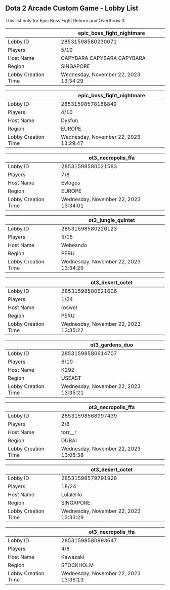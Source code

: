 ## Dota 2 Arcade Custom Game - Lobby List

This list only for Epic Boss Fight Reborn and Overthrow 3

|  | epic_boss_fight_nightmare |
| ------ | ------ |
| Lobby ID | 28531598580230071 |
| Players | 5/10 |
| Host Name | CAPYBARA CAPYBARA CAPYBARA |
| Region | SINGAPORE |
| Lobby Creation Time | Wednesday, November 22, 2023 13:34:29 |


|  | epic_boss_fight_nightmare |
| ------ | ------ |
| Lobby ID | 28531598578188849 |
| Players | 4/10 |
| Host Name | Dysfun |
| Region | EUROPE |
| Lobby Creation Time | Wednesday, November 22, 2023 13:29:47 |


|  | ot3_necropolis_ffa |
| ------ | ------ |
| Lobby ID | 28531598580021583 |
| Players | 7/8 |
| Host Name | Evlogos |
| Region | EUROPE |
| Lobby Creation Time | Wednesday, November 22, 2023 13:34:01 |


|  | ot3_jungle_quintet |
| ------ | ------ |
| Lobby ID | 28531598580226123 |
| Players | 5/15 |
| Host Name | Webeando |
| Region | PERU |
| Lobby Creation Time | Wednesday, November 22, 2023 13:34:29 |


|  | ot3_desert_octet |
| ------ | ------ |
| Lobby ID | 28531598580621606 |
| Players | 1/24 |
| Host Name | roswel |
| Region | PERU |
| Lobby Creation Time | Wednesday, November 22, 2023 13:35:22 |


|  | ot3_gardens_duo |
| ------ | ------ |
| Lobby ID | 28531598580614707 |
| Players | 6/10 |
| Host Name | K292 |
| Region | USEAST |
| Lobby Creation Time | Wednesday, November 22, 2023 13:35:21 |


|  | ot3_necropolis_ffa |
| ------ | ------ |
| Lobby ID | 28531598568997439 |
| Players | 2/8 |
| Host Name | torr__r |
| Region | DUBAI |
| Lobby Creation Time | Wednesday, November 22, 2023 13:08:38 |


|  | ot3_desert_octet |
| ------ | ------ |
| Lobby ID | 28531598579791928 |
| Players | 18/24 |
| Host Name | Lulalelilo |
| Region | SINGAPORE |
| Lobby Creation Time | Wednesday, November 22, 2023 13:33:29 |


|  | ot3_necropolis_ffa |
| ------ | ------ |
| Lobby ID | 28531598580993647 |
| Players | 4/8 |
| Host Name | Kawazaki |
| Region | STOCKHOLM |
| Lobby Creation Time | Wednesday, November 22, 2023 13:36:13 |



